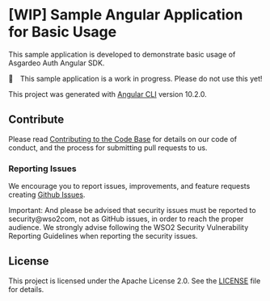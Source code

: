 # [WIP] Sample Angular Application for Basic Usage
This sample application is developed to demonstrate basic usage of Asgardeo Auth Angular SDK.

:construction:&ensp;&ensp;This sample application is a work in progress. Please do not use this yet!

This project was generated with [Angular CLI](https://github.com/angular/angular-cli) version 10.2.0.

## Contribute

Please read [Contributing to the Code Base](http://wso2.github.io/) for details on our code of conduct, and the process for submitting pull requests to us.

### Reporting Issues

We encourage you to report issues, improvements, and feature requests creating [Github Issues](https://github.com/asgardeo/asgardeo-auth-angular-sdk/issues).

Important: And please be advised that security issues must be reported to security@wso2com, not as GitHub issues, in order to reach the proper audience. We strongly advise following the WSO2 Security Vulnerability Reporting Guidelines when reporting the security issues.

## License

This project is licensed under the Apache License 2.0. See the [LICENSE](../../LICENSE) file for details.
